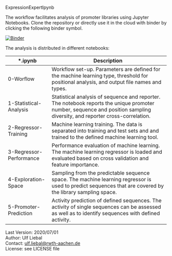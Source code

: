 ExpressionExpertIpynb

The workflow facilitates analysis of promoter libraries using Jupyter Notebooks. Clone the repository or directly use it in the cloud with binder by clicking the following binder symbol.

[![Binder](https://mybinder.org/badge_logo.svg)](https://mybinder.org/v2/gh/uliebal/exp2ipynb/master)

The analysis is distributed in different notebooks:

| *.ipynb | Description |
| ------ | ------ |
| 0-Worflow | Workflow set-up. Parameters are defined for the machine learning type, threshold for positional analysis, and output file names and types. |
| 1-Statistical-Analysis | Statistical analysis of sequence and reporter. The notebook reports the unique promoter number, sequence and position sampling diversity, and reporter cross-correlation. |
| 2-Regressor-Training | Machine learning training. The data is separated into training and test sets and and trained to the defined machine learning tool. |
| 3-Regressor-Performance | Performance evaluation of machine learning. The machine learning regressor is loaded and evaluated based on cross validation and feature importance. |
| 4-Exploration-Space | Sampling from the predictable sequence space. The machine learning regressor is used to predict sequences that are covered by the library sampling space. |
| 5-Promoter-Prediction | Activity prediction of defined sequences. The activity of single sequences can be assessed as well as to identify sequences with defined activity. |


Last Version: 2020/07/01<br>
Author: Ulf Liebal<br>
Contact: ulf.liebal@rwth-aachen.de<br>
License: see LICENSE file<br>
